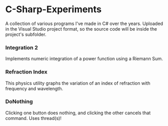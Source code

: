 # C-Sharp-Experiments
A collection of various programs I've made in C# over the years.
Uploaded in the Visual Studio project format, so the source code will be inside the project's subfolder.

### Integration 2
Implements numeric integration of a power function using a Riemann Sum.

### Refraction Index
This physics utility graphs the variation of an index of refraction with frequency and wavelength.

### DoNothing
Clicking one button does nothing, and clicking the other cancels that command. Uses thread(s)!
